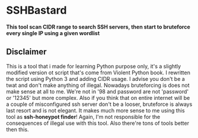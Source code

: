 # SSHBastard
**This tool scan CIDR range to search SSH servers, then start to bruteforce every single IP using a given wordlist**

## Disclaimer

This is a tool that i made for learning Python purpose only, it's a slightly modified version ot script that's come from Violent Python book. I rewritten the script using Python 3 and adding CIDR usage. I advise you don't be a twat and don't make anything of illegal. Nowadays bruteforcing is does not make sense at all to me. We're not in '98 and password are not 'password' or '12345' but more complex. Also if you think that on entire internet will be a couple of misconfigured ssh server don't be a looser, bruteforce is always last resort and is not elegant. It makes much more sense to me using this tool as **ssh-honeypot finder**! Again, I'm not responsible for the consequences of illegal use with this tool. Also there're tons of tools better then this.
